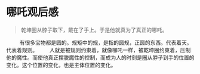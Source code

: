 # 哪吒观后感

>乾坤圈从脖子取下，戴在了手上。于是他就真为了真正的哪吒。

&nbsp;
　　有很多宝物都是圆的。规矩中的规，是指的圆规，正圆的东西。代表着天。代表着规则。
　　人就是被规则约束着，就像哪吒一样，被乾坤圈约束着，压制他的魔性。而使他真正摆脱魔性的控制，而成为人的时刻是圈从脖子到手的位置的变化。这个位置的变化，也是主体位置的变化。
